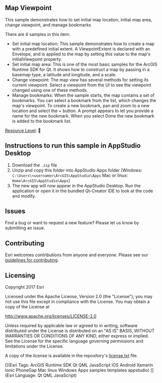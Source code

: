 ## Map Viewpoint

This sample demonstrates how to set initial map location, initial map area, change viewpoint, and manage bookmarks

There are 4 samples in this item:
- Set initial map location: This sample demonstrates how to create a map with a predefined initial extent. A ViewpointExtent is declared with an Envelope, and is applied to the map by setting this value to the map's initialViewpoint property.
- Set initial map area: This is one of the most basic samples for the ArcGIS Runtime SDK for Qt. It shows how to construct a map by passing in a basemap type, a latitude and longitude, and a scale.
- Change viewpoint: The map view has several methods for setting its current viewpoint. Select a viewpoint from the UI to see the viewpoint changed using one of these methods.
- Manage bookmarks: When the sample starts, the map contains a set of bookmarks. You can select a bookmark from the list, which changes the map's viewpoint. To create a new bookmark, pan and zoom to a new location and select the + button. A prompt appears to let you provide a name for the new bookmark. When you select Done the new bookmark is added to the bookmark list.

[Resource Level](https://geonet.esri.com/groups/appstudio/blog/2016/12/06/how-to-describe-our-resources-in-terms-of-difficulty-complexity-and-time-to-digest): 🍌


## Instructions to run this sample in AppStudio Desktop

1. Download the `.zip` file
2. Unzip and copy this folder into AppStudio Apps folder (Windows: `C:\Users\<username>\ArcGIS\AppStudio\Apps` Mac or linux: `Home\ArcGIS\AppStudio\Apps`)
3. The new app will now appear in the AppStudio Desktop. Run the application or open it in the bundled Qt-Creator IDE to look at the code and modify.

## Issues

Find a bug or want to request a new feature?  Please let us know by submitting an issue.

## Contributing

Esri welcomes contributions from anyone and everyone. Please see our [guidelines for contributing](https://github.com/esri/contributing).

## Licensing
Copyright 2017 Esri

Licensed under the Apache License, Version 2.0 (the "License");
you may not use this file except in compliance with the License.
You may obtain a copy of the License at

http://www.apache.org/licenses/LICENSE-2.0

Unless required by applicable law or agreed to in writing, software
distributed under the License is distributed on an "AS IS" BASIS,
WITHOUT WARRANTIES OR CONDITIONS OF ANY KIND, either express or implied.
See the License for the specific language governing permissions and
limitations under the License.

A copy of the license is available in the repository's [license.txt](license.txt) file.


[](Esri Tags: ArcGIS Runtime SDK Qt QML JavaScript iOS Android Xamarin Ionic PhoneGap Mac linux Windows Apps samples templates appstudio)
[](Esri Language: Qt QML JavaScript)
